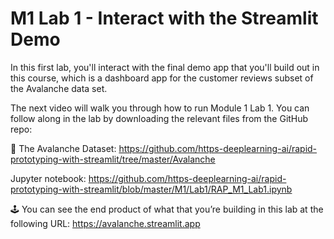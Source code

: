 #  M1 Lab 1 - Interact with the Streamlit Demo

In this first lab, you'll interact with the final demo app that you'll build out in this course, which is a dashboard app for the customer reviews subset of the Avalanche data set.

The next video will walk you through how to run Module 1 Lab 1. You can follow along in the lab by downloading the relevant files from the GitHub repo:

🐙 The Avalanche Dataset: https://github.com/https-deeplearning-ai/rapid-prototyping-with-streamlit/tree/master/Avalanche

Jupyter notebook: https://github.com/https-deeplearning-ai/rapid-prototyping-with-streamlit/blob/master/M1/Lab1/RAP_M1_Lab1.ipynb

🕹️ You can see the end product of what that you’re building in this lab at the following URL: 
https://avalanche.streamlit.app
